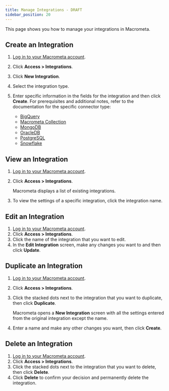 ```yaml
---
title: Manage Integrations - DRAFT
sidebar_position: 20
---
```


This page shows you how to manage your integrations in Macrometa.

## Create an Integration

1. [Log in to your Macrometa account](https://auth-play.macrometa.io/).
2. Click **Access > Integrations**.
3. Click **New Integration**.
4. Select the integration type.
5. Enter specific information in the fields for the integration and then click **Create**. For prerequisites and additional notes, refer to the documentation for the specific connector type:

   - [BigQuery](connector-types/bigquery-draft)
   - [Macrometa Collection](connector-types/mm-collection-draft)
   - [MongoDB](connector-types/mongodb-draft)
   - [OracleDB](connector-types/oracledb-draft)
   - [PostgreSQL](connector-types/postgresql-draft)
   - [Snowflake](connector-types/snowflake-draft)

## View an Integration

1. [Log in to your Macrometa account](https://auth-play.macrometa.io/).
2. Click **Access > Integrations**.

   Macrometa displays a list of existing integrations.

3. To view the settings of a specific integration, click the integration name.

## Edit an Integration

1. [Log in to your Macrometa account](https://auth-play.macrometa.io/).
2. Click **Access > Integrations**.
3. Click the name of the integration that you want to edit.
4. In the **Edit Integration** screen, make any changes you want to and then click **Update**.

## Duplicate an Integration

1. [Log in to your Macrometa account](https://auth-play.macrometa.io/).
2. Click **Access > Integrations**.
3. Click the stacked dots next to the integration that you want to duplicate, then click **Duplicate**.

   Macrometa opens a **New Integration** screen with all the settings entered from the original integration except the name.

4. Enter a name and make any other changes you want, then click **Create**.

## Delete an Integration

1. [Log in to your Macrometa account](https://auth-play.macrometa.io/).
2. Click **Access > Integrations**.
3. Click the stacked dots next to the integration that you want to delete, then click **Delete**.
4. Click **Delete** to confirm your decision and permanently delete the integration.
